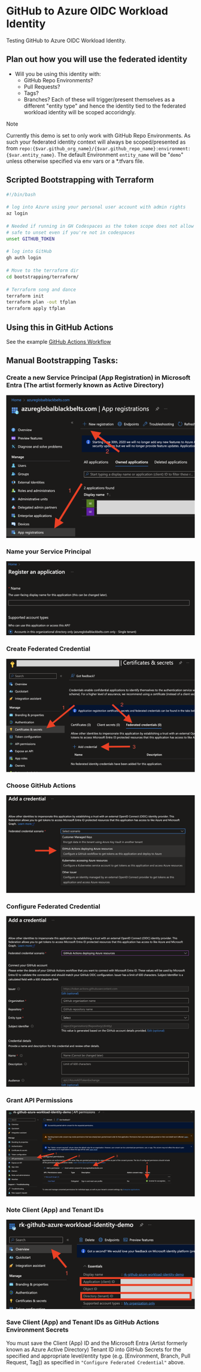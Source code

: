 # GitHub to Azure OIDC Workload Identity
Testing GitHub to Azure OIDC Workload Identity.

## Plan out how you will use the federated identity
- Will you be using this identity with:
    - GitHub Repo Environments?
    - Pull Requests?
    - Tags?
    - Branches?
Each of these will trigger/present themselves as a different "entity type" and hence the identity tied to the federated workload identity will be scoped accoridngly.


> [!NOTE]
Currently this demo is set to only work with GitHub Repo Environments.  As such your federated identity context will always be scoped/presented as from ```repo:{$var.github_org_name}/{$var.github_repo_name}:environment:{$var.entity_name}```.  The default Environment ```entity_name``` will be "```demo```" unless otherwise specified via env vars or a *.tfvars file.

## Scripted Bootstrapping with Terraform

```bash
#!/bin/bash

# log into Azure using your personal user account with admin rights
az login

# Needed if running in GH Codespaces as the token scope does not allow you to write GH Environment Secrets
# safe to unset even if you're not in codespaces
unset GITHUB_TOKEN

# log into GitHub
gh auth login

# Move to the terraform dir
cd bootstrapping/terraform/

# Terraform song and dance
terraform init
terraform plan -out tfplan
terraform apply tfplan
```

## Using this in GitHub Actions

See the example [GitHub Actions Workflow](.github/workflows/gh-workload-identity-demo.yaml)

## Manual Bootstrapping Tasks:

### Create a new Service Principal (App Registration) in Microsoft Entra (The artist formerly known as Active Directory)
![Create an App Registration](img/create-app-registration.png)

### Name your Service Principal
![Name your Service Principal](img/name-your-service-principal.png)

### Create Federated Credential
![Create Federated Credential](img/create-federated-credential.png)

### Choose GitHub Actions
![Choose GitHub Actions](img/choose-github-actions.png)

### Configure Federated Credential
![Configure Federated Credential](img/configure-credential.png)

### Grant API Permissions
![Grant API Permissions](img/grant-api-permissions.png)

### Note Client (App) and Tenant IDs
![Note Client and Tenant IDs](img/note-client-id-and-tenant-id.png)

### Save Client (App) and Tenant IDs as GitHub Actions Environment Secrets

You must save the Client (App) ID and the Microsoft Entra (Artist formerly known as Azure Active Directory) Tenant ID into GitHub Secrets for the specified and appropriate level/entity type (e.g. [Environment, Branch, Pull Request, Tag]) as specified in ```"Configure Federated Credential"``` above.
